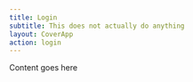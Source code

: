 ```yaml
---
title: Login
subtitle: This does not actually do anything
layout: CoverApp
action: login
---
```


Content goes here
